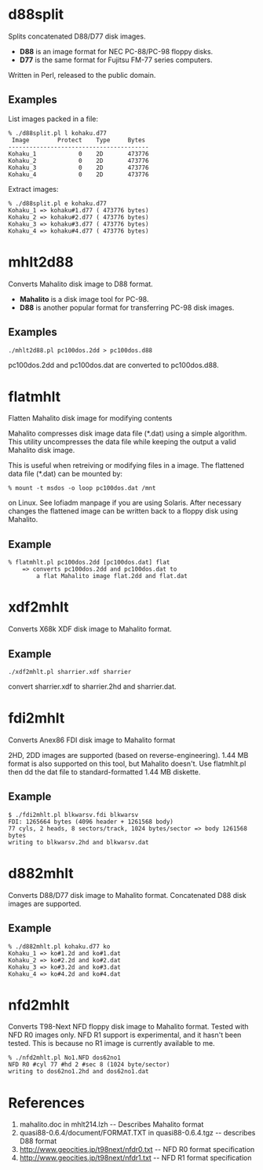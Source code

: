 # d88split

Splits concatenated D88/D77 disk images.
* **D88** is an image format for NEC PC-88/PC-98 floppy disks.
* **D77** is the same format for Fujitsu FM-77 series computers.

Written in Perl, released to the public domain.

## Examples

List images packed in a file:
```
% ./d88split.pl l kohaku.d77
 Image        Protect    Type     Bytes 
----------------------------------------
Kohaku_1            0    2D       473776
Kohaku_2            0    2D       473776
Kohaku_3            0    2D       473776
Kohaku_4            0    2D       473776
```

Extract images:
```
% ./d88split.pl e kohaku.d77
Kohaku_1 => kohaku#1.d77 ( 473776 bytes)
Kohaku_2 => kohaku#2.d77 ( 473776 bytes)
Kohaku_3 => kohaku#3.d77 ( 473776 bytes)
Kohaku_4 => kohaku#4.d77 ( 473776 bytes)
```

# mhlt2d88

Converts Mahalito disk image to D88 format.
* **Mahalito** is a disk image tool for PC-98.
* **D88** is another popular format for transferring PC-98 disk images.

## Examples

```
./mhlt2d88.pl pc100dos.2dd > pc100dos.d88
```
pc100dos.2dd and pc100dos.dat are converted to pc100dos.d88.

# flatmhlt

Flatten Mahalito disk image for modifying contents

Mahalito compresses disk image data file (*.dat) using
a simple algorithm. This utility uncompresses the data file
while keeping the output a valid Mahalito disk image.

This is useful when retreiving or modifying files in a image.
The flattened data file (*.dat) can be mounted by:
```
% mount -t msdos -o loop pc100dos.dat /mnt
```
on Linux. See lofiadm manpage if you are using Solaris.
After necessary changes the flattened image can be written
back to a floppy disk using Mahalito.

## Example

```
% flatmhlt.pl pc100dos.2dd [pc100dos.dat] flat
    => converts pc100dos.2dd and pc100dos.dat to
        a flat Mahalito image flat.2dd and flat.dat
```

# xdf2mhlt

Converts X68k XDF disk image to Mahalito format.

## Example

```
./xdf2mhlt.pl sharrier.xdf sharrier
```
convert sharrier.xdf to sharrier.2hd and sharrier.dat.

# fdi2mhlt

Converts Anex86 FDI disk image to Mahalito format

2HD, 2DD images are supported (based on reverse-engineering).
1.44 MB format is also supported on this tool, but Mahalito doesn't.
Use flatmhlt.pl then dd the dat file to standard-formatted 1.44 MB diskette.

## Example

```
$ ./fdi2mhlt.pl blkwarsv.fdi blkwarsv
FDI: 1265664 bytes (4096 header + 1261568 body)
77 cyls, 2 heads, 8 sectors/track, 1024 bytes/sector => body 1261568 bytes
writing to blkwarsv.2hd and blkwarsv.dat
```

# d882mhlt

Converts D88/D77 disk image to Mahalito format.
Concatenated D88 disk images are supported.

## Example

```
% ./d882mhlt.pl kohaku.d77 ko
Kohaku_1 => ko#1.2d and ko#1.dat
Kohaku_2 => ko#2.2d and ko#2.dat
Kohaku_3 => ko#3.2d and ko#3.dat
Kohaku_4 => ko#4.2d and ko#4.dat
```

# nfd2mhlt

Converts T98-Next NFD floppy disk image to Mahalito format.
Tested with NFD R0 images only.
NFD R1 support is experimental, and it hasn't been tested.
This is because no R1 image is currently available to me.

```
% ./nfd2mhlt.pl No1.NFD dos62no1
NFD R0 #cyl 77 #hd 2 #sec 8 (1024 byte/sector)
writing to dos62no1.2hd and dos62no1.dat
```

# References

1. mahalito.doc in mhlt214.lzh -- Describes Mahalito format
2. quasi88-0.6.4/document/FORMAT.TXT in quasi88-0.6.4.tgz -- describes D88 format
3. http://www.geocities.jp/t98next/nfdr0.txt -- NFD R0 format specification
4. http://www.geocities.jp/t98next/nfdr1.txt -- NFD R1 format specification
